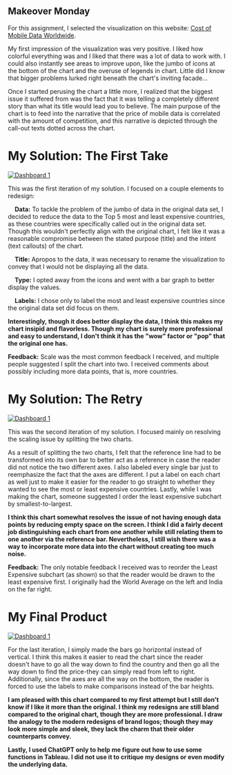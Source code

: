## Makeover Monday

For this assignment, I selected the visualization on this website: [Cost of Mobile Data Worldwide](https://www.visualcapitalist.com/cost-of-mobile-data-worldwide/). 

My first impression of the visualization was very positive. I liked how colorful everything was and I liked that there was a lot of data to work with. I could also instantly see areas to improve upon, like the jumbo of icons at the bottom of the chart and the overuse of legends in chart. Little did I know that bigger problems lurked right beneath the chart's inviting facade...

Once I started perusing the chart a little more, I realized that the biggest issue it suffered from was the fact that it was telling a completely different story than what its title would lead you to believe. The main purpose of the chart is to feed into the narrative that the price of mobile data is correlated with the amount of competition, and this narrative is depicted through the call-out texts dotted across the chart.

# My Solution: The First Take

<div class='tableauPlaceholder' id='viz1758132304537' style='position: relative'><noscript><a href='#'><img alt='Dashboard 1 ' src='https:&#47;&#47;public.tableau.com&#47;static&#47;images&#47;Mo&#47;MostandLeastExpensiveCostof1GB&#47;Dashboard1&#47;1_rss.png' style='border: none' /></a></noscript><object class='tableauViz'  style='display:none;'><param name='host_url' value='https%3A%2F%2Fpublic.tableau.com%2F' /> <param name='embed_code_version' value='3' /> <param name='site_root' value='' /><param name='name' value='MostandLeastExpensiveCostof1GB&#47;Dashboard1' /><param name='tabs' value='no' /><param name='toolbar' value='yes' /><param name='static_image' value='https:&#47;&#47;public.tableau.com&#47;static&#47;images&#47;Mo&#47;MostandLeastExpensiveCostof1GB&#47;Dashboard1&#47;1.png' /> <param name='animate_transition' value='yes' /><param name='display_static_image' value='yes' /><param name='display_spinner' value='yes' /><param name='display_overlay' value='yes' /><param name='display_count' value='yes' /><param name='language' value='en-US' /></object></div>                

This was the first iteration of my solution. I focused on a couple elements to redesign:

&nbsp;&nbsp;&nbsp;&nbsp;**Data:** To tackle the problem of the jumbo of data in the original data set, I decided to reduce the data to the Top 5 most and least expensive countries, as these countries were specifically called out in the original data set. Though this wouldn't perfectly align with the original chart, I felt like it was a reasonable compromise between the stated purpose (title) and the intent (text callouts) of the chart. 

&nbsp;&nbsp;&nbsp;&nbsp;**Title:** Apropos to the data, it was necessary to rename the visualization to convey that I would not be displaying all the data.

&nbsp;&nbsp;&nbsp;&nbsp;**Type:** I opted away from the icons and went with a bar graph to better display the values. 

&nbsp;&nbsp;&nbsp;&nbsp;**Labels:** I chose only to label the most and least expensive countries since the original data set did focus on them. 
  
**Interestingly, though it does better display the data, I think this makes my chart insipid and flavorless. Though my chart is surely more professional and easy to understand, I don't think it has the "wow" factor or "pop" that the original one has.**

**Feedback:** Scale was the most common feedback I received, and multiple people suggested I split the chart into two. I received comments about possibly including more data points, that is, more countries. 

# My Solution: The Retry

<div class='tableauPlaceholder' id='viz1758133837695' style='position: relative'><noscript><a href='#'><img alt='Dashboard 1 ' src='https:&#47;&#47;public.tableau.com&#47;static&#47;images&#47;Co&#47;Costof1GBRevised&#47;Dashboard1&#47;1_rss.png' style='border: none' /></a></noscript><object class='tableauViz'  style='display:none;'><param name='host_url' value='https%3A%2F%2Fpublic.tableau.com%2F' /> <param name='embed_code_version' value='3' /> <param name='site_root' value='' /><param name='name' value='Costof1GBRevised&#47;Dashboard1' /><param name='tabs' value='no' /><param name='toolbar' value='yes' /><param name='static_image' value='https:&#47;&#47;public.tableau.com&#47;static&#47;images&#47;Co&#47;Costof1GBRevised&#47;Dashboard1&#47;1.png' /> <param name='animate_transition' value='yes' /><param name='display_static_image' value='yes' /><param name='display_spinner' value='yes' /><param name='display_overlay' value='yes' /><param name='display_count' value='yes' /><param name='language' value='en-US' /><param name='filter' value='publish=yes' /></object></div>                
<script type='text/javascript'>                    
  var divElement = document.getElementById('viz1758133837695');                    
  var vizElement = divElement.getElementsByTagName('object')[0];                    
  if ( divElement.offsetWidth > 800 ) { vizElement.style.width='1000px';vizElement.style.height='827px';} else if ( divElement.offsetWidth > 500 ) { vizElement.style.width='1000px';vizElement.style.height='827px';} else { vizElement.style.width='100%';vizElement.style.height='777px';}                     
  var scriptElement = document.createElement('script');                    
  scriptElement.src = 'https://public.tableau.com/javascripts/api/viz_v1.js';                    vizElement.parentNode.insertBefore(scriptElement, vizElement);                
</script>

This was the second iteration of my solution. I focused mainly on resolving the scaling issue by splitting the two charts. 

As a result of splitting the two charts, I felt that the reference line had to be transformed into its own bar to better act as a reference in case the reader did not notice the two different axes. I also labeled every single bar just to reemphasize the fact that the axes are different. I put a label on each chart as well just to make it easier for the reader to go straight to whether they wanted to see the most or least expensive countries. Lastly, while I was making the chart, someone suggested I order the least expensive subchart by smallest-to-largest.

**I think this chart somewhat resolves the issue of not having enough data points by reducing empty space on the screen. I think I did a fairly decent job distinguishing each chart from one another while still relating them to one another via the reference bar. Nevertheless, I still wish there was a way to incorporate more data into the chart without creating too much noise.**

**Feedback:** The only notable feedback I received was to reorder the Least Expensive subchart (as shown) so that the reader would be drawn to the least expensive first. I originally had the World Average on the left and India on the far right.

# My Final Product

<div class='tableauPlaceholder' id='viz1758135689918' style='position: relative'><noscript><a href='#'><img alt='Dashboard 1 ' src='https:&#47;&#47;public.tableau.com&#47;static&#47;images&#47;Co&#47;Costof1GBRevisedFinal&#47;Dashboard1&#47;1_rss.png' style='border: none' /></a></noscript><object class='tableauViz'  style='display:none;'><param name='host_url' value='https%3A%2F%2Fpublic.tableau.com%2F' /> <param name='embed_code_version' value='3' /> <param name='site_root' value='' /><param name='name' value='Costof1GBRevisedFinal&#47;Dashboard1' /><param name='tabs' value='no' /><param name='toolbar' value='yes' /><param name='static_image' value='https:&#47;&#47;public.tableau.com&#47;static&#47;images&#47;Co&#47;Costof1GBRevisedFinal&#47;Dashboard1&#47;1.png' /> <param name='animate_transition' value='yes' /><param name='display_static_image' value='yes' /><param name='display_spinner' value='yes' /><param name='display_overlay' value='yes' /><param name='display_count' value='yes' /><param name='language' value='en-US' /><param name='filter' value='publish=yes' /></object></div>                
<script type='text/javascript'>                    
  var divElement = document.getElementById('viz1758135689918');                    
  var vizElement = divElement.getElementsByTagName('object')[0];                    
  if ( divElement.offsetWidth > 800 ) { vizElement.style.width='1000px';vizElement.style.height='827px';} else if ( divElement.offsetWidth > 500 ) { vizElement.style.width='1000px';vizElement.style.height='827px';} else { vizElement.style.width='100%';vizElement.style.height='777px';}                     
  var scriptElement = document.createElement('script');                    
  scriptElement.src = 'https://public.tableau.com/javascripts/api/viz_v1.js';                    vizElement.parentNode.insertBefore(scriptElement, vizElement);                
</script>

For the last iteration, I simply made the bars go horizontal instead of vertical. I think this makes it easier to read the chart since the reader doesn't have to go all the way down to find the country and then go all the way down to find the price-they can simply read from left to right. Additionally, since the axes are all the way on the bottom, the reader is forced to use the labels to make comparisons instead of the bar heights.

**I am pleased with this chart compared to my first attempt but I still don't know if I like it more than the original. I think my redesigns are still bland compared to the original chart, though they are more professional. I draw the analogy to the modern redesigns of brand logos; though they may look more simple and sleek, they lack the charm that their older counterparts convey.**

**Lastly, I used ChatGPT only to help me figure out how to use some functions in Tableau. I did not use it to critique my designs or even modify the underlying data.**
